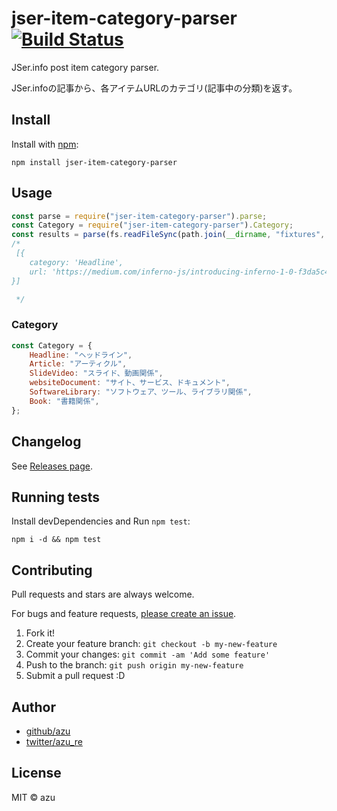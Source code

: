 # jser-item-category-parser [![Build Status](https://travis-ci.org/jser/jser-item-category-parser.svg?branch=master)](https://travis-ci.org/jser/jser-item-category-parser)

JSer.info post item category parser.

JSer.infoの記事から、各アイテムURLのカテゴリ(記事中の分類)を返す。

## Install

Install with [npm](https://www.npmjs.com/):

    npm install jser-item-category-parser

## Usage

```js
const parse = require("jser-item-category-parser").parse;
const Category = require("jser-item-category-parser").Category;
const results = parse(fs.readFileSync(path.join(__dirname, "fixtures", "2017-01-11-Node.js-v7.4.0-npm-v4-PhantomJS-2.5.0-Beta-clean-code.md"), "utf-8"));
/*
 [{
    category: 'Headline',
    url: 'https://medium.com/inferno-js/introducing-inferno-1-0-f3da5c4e773b'
}]

 */
```

### Category

```js
const Category = {
    Headline: "ヘッドライン",
    Article: "アーティクル",
    SlideVideo: "スライド、動画関係",
    websiteDocument: "サイト、サービス、ドキュメント",
    SoftwareLibrary: "ソフトウェア、ツール、ライブラリ関係",
    Book: "書籍関係",
};
```

## Changelog

See [Releases page](https://github.com/jser/jser-item-category-parser/releases).

## Running tests

Install devDependencies and Run `npm test`:

    npm i -d && npm test

## Contributing

Pull requests and stars are always welcome.

For bugs and feature requests, [please create an issue](https://github.com/jser/jser-item-category-parser/issues).

1. Fork it!
2. Create your feature branch: `git checkout -b my-new-feature`
3. Commit your changes: `git commit -am 'Add some feature'`
4. Push to the branch: `git push origin my-new-feature`
5. Submit a pull request :D

## Author

- [github/azu](https://github.com/azu)
- [twitter/azu_re](https://twitter.com/azu_re)

## License

MIT © azu
